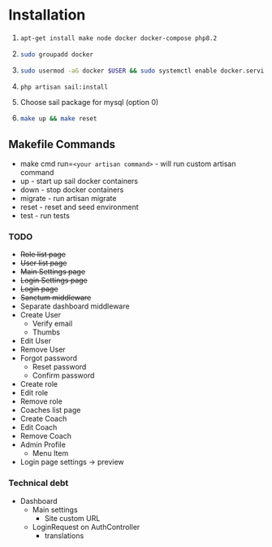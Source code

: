 # Installation

1. ```bash
   apt-get install make node docker docker-compose php8.2
   ```
2. ```bash
   sudo groupadd docker
   ```
3. ```bash
   sudo usermod -aG docker $USER && sudo systemctl enable docker.service && sudo systemctl enable containerd.service
   ```
4. ```bash
   php artisan sail:install
   ```
5. Choose sail package for mysql (option 0)
6. ```bash
   make up && make reset
   ```
   
## Makefile Commands

- make cmd run=`<your artisan command>` - will run custom artisan command
- up - start up sail docker containers
- down - stop docker containers
- migrate - run artisan migrate
- reset - reset and seed environment
- test - run tests

### TODO

- ~~Role list page~~
- ~~User list page~~
- ~~Main Settings page~~
- ~~Login Settings page~~
- ~~Login page~~
- ~~Sanctum middleware~~
- Separate dashboard middleware
- Create User
  - Verify email
  - Thumbs
- Edit User
- Remove User
- Forgot password
  - Reset password
  - Confirm password
- Create role
- Edit role
- Remove role
- Coaches list page
- Create Coach
- Edit Coach
- Remove Coach
- Admin Profile
  - Menu Item
- Login page settings -> preview

### Technical debt

- Dashboard
  - Main settings
    - Site custom URL
  - LoginRequest on AuthController
    - translations